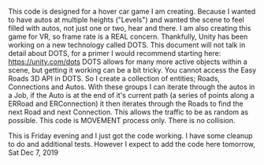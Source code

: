 This code is designed for a hover car game I am creating.  Because I wanted to have autos at multiple heights ("Levels") and wanted the scene to feel filled with autos, not just one or two, hear and there.  I am also creating this game for VR, so frame rate is a REAL concern.
Thankfully, Unity has been working on a new technology called DOTS.   This document will not talk in detail about DOTS, for a primer I would recommend starting here:  https://unity.com/dots
DOTS allows for many more active objects within a scene, but getting it working can be a bit tricky.  You cannot access the Easy Roads 3D API in DOTS.   So I create a collection of entities; Roads, Connections and Autos.    With these groups I can iterate through the autos in a Job, if the Auto is at the end of it's current path (a series of points along a ERRoad and ERConnection) it then iterates through the Roads to find the next Road and next Connection.   This allows the traffic to be as random as possible.
This code is MOVEMENT process only.  There is no collision.

This is Friday evening and I just got the code working.  I have some cleanup to do and additional tests.   However I expect to add the code here tomorrow, Sat Dec 7, 2019
